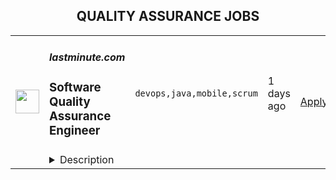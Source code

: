 <div align="center"><h2>QUALITY ASSURANCE JOBS</h2></div><table><tr>
                <td width="100" height="100" rowspan="2">
                    <img src="https://remotive.com/job/1682724/logo" width="38px" height="auto">
                </td>
                <td width="300">
                    <h5>lastminute.com</h5>
                    <h3>Software Quality Assurance Engineer</h3>
                </td>
                <td width="300">
                    <code>devops,java,mobile,scrum</code>
                </td>
                <td width="200">
                <text>1 days ago</text>
                </td>
                <td width="100" rowspan="2">
                <a href="https://remotive.com/remote-jobs/qa/software-quality-assurance-engineer-1682724" align="right" target="_blank">Apply</a>
                </td>
            </tr>
            <tr>
                <td colspan="3">
                <details><summary>Description</summary>
                <p><br><br></p>
<div class="h3">Company Description</div>
<p>lastminute.com is the European Travel Tech leader in Dynamic Holiday Packages. It operates a portfolio of well-known brands such as lastminute.com, Volagratis, Rumbo, weg.de, Bravofly, Jetcost and Hotelscan.</p>
<p>Our mission is to lead the travel industry by leveraging technology to simplify, personalise, and enhance our customers’ travel experience. Experts in brightening up online travel, we help our customers find and do "whatever makes them pink".</p>
<p>We continuously invest in talented people who ensure our offering is closer to the needs of the customers and keep us at the cutting edge of technology evolution. We run our business in 17 languages and 40 countries, with more than 1,500 employees spread across our offices worldwide, developing our own products and services to power the entire traveller journey for millions of people.</p>
<p>At the heart of our culture is a commitment to inclusion across race, gender, age, sexual orientation, religion, gender identity or expression and accessibility. We strongly believe in an equal opportunity space, which is welcoming and celebrates the uniqueness of everyone who works here. We value different lived experiences and respect viewpoints, as we know unicity drives innovation. We want to make sure our people reflect the communities across the world we help travel.</p>
<p><a href="http://lastminute.com/" rel="nofollow"><u>lastminute.com</u></a> N.V. is a publicly-traded company listed under the ticker symbol LMN on the SIX Swiss Exchange.</p>
<p><br><br></p>
<div class="h3">Job Description</div>
<p>lastminute.com is looking for a QA Engineer with certified experience to join our QA Center of Excellence department. If you are passionate about software testing, think quality goes first, and you believe that our mission is making sure our customers have the smoothest end-to-end experience ever, let us meet you cause it sounds like we might have something in common :) </p>
<p>With our QA CoE, we want to enable Engineers and Business to release features quickly and reliably through testing, tooling and automation frameworks, spreading the knowledge to the overall company. </p>
<p>You will work closely with Dev Teams to provide solutions for test automation, regression, end-to-end and system test, and with DevOps and SREs to build and maintain testing infrastructures. </p>
<p>We are now in the process of introducing the QA Strategy in the company, helping teams with its adoption and working on the Critical User Journeys tests, therefore, we are looking for a specialist who would help us achieve these goals.</p>
<p>What do we (Members of QA CoE) do:</p>
<ul style="">
<li style="">Run quality discovery (incl. initial audits, analyses, understanding path to production)</li>
<li style="">Provide quality advisory (incl. active participation in defining QA strategy and test plans, impact on adjusting project’s workflows, automation strategy, mentoring and coaching, providing solutions on how to improve the quality of the product)</li>
<li style="">We are involved in test planning and executions (incl. designing and development of the automation test framework, and test suite for our web-based software applications, mobile applications, APIs and communications paths at the component level as well as at the system level along with other QA team members)</li>
<li style="">Detect and track software defects, bugs and inconsistencies</li>
<li style="">Collaborate closely with other team members and departments</li>
<li style="">Work with Engineers and Product Owners to identify steps to reproduce and update test suite when issues are reported in production</li>
<li style="">Apply quality engineering principals throughout the Agile product lifecycle</li>
<li style="">Provide support and documentation </li>
<li style="">Provide feedback on flows and possible improvements from the end user perspective</li>
<li style="">Identify performance issues and suggest possible improvements and/or metrics</li>
</ul>
<p>The QA Center of Excellence department was established this year, therefore, please find below a short status update:</p>
<ul style="">
<li style="">We keep our code in GitLab repos and use automated tests on demand but we are also developing our Critical User Journey tests which are running as per the schedule</li>
<li style="">Tests are written in Java technology</li>
<li style="">We use BrowserStack for cross app and browser testing</li>
<li style="">We write tests for the lastminute.com platforms </li>
<li style="">We collaborate with the Engineering Teams to empower them with the knowledge and tools</li>
<li style="">We started the adaptation process with pilot Teams</li>
</ul>
<p><br><br></p>
<div class="h3">Qualifications</div>
<p>Job requirements:</p>
<ul style="">
<li style="">+5  years experience in Software Quality Assurance </li>
<li style="">Experience in developing automated scripts </li>
<li style="">Knowledge of Test Automation Patterns and tools (i.e Selenium, Cucumber, Jmeter, Gatling, Hoverfly, PlayWright)</li>
<li style="">Knowledge of Bug tracking tools (we are using JIRA)</li>
<li style="">Good Knowledge of Testing processes, documentation</li>
<li style="">Experience in Manual Testing of Web applications</li>
<li style="">Good English is a must (we are working in an international company and all communication is in English)</li>
<li style="">Good knowledge in testing and work experience in Agile methodologies (Scrum, Kanban)</li>
<li style="">ISTQB certification will be an added advantage</li>
<li style="">Proven track record of ability to work independently with minimal supervision from lead/manager</li>
<li style="">Proactively research and suggest new Quality Assurance products</li>
<li style="">Hands on knowledge of automated testing in CI/CD (Gitlab pipelines) </li>
<li style="">Experience in testing mobile applications would be an advantage</li>
</ul>
<p>Abilities/qualities: </p>
<ul style="">
<li style="">Ability to communicate, write and synthesise information</li>
<li style="">Good communication skills - written and verbal     </li>
<li style="">Enthusiasm to learn new technologies</li>
<li style="">Self-starter: the attitude of taking initiatives, bringing new ideas and going extra mile to reach the goals</li>
</ul>
<p>Hiring Process</p>
<p>Candidates for this position can generally expect a hiring process similar to the following (note that depending on location and availability, the process may be slightly modified and can be completed in its entirety within 2-3 weeks).</p>
<ul style="">
<li style="">Selected candidates receive the first feedback on their application from our recruitment team</li>
<li style="">HR interview</li>
<li style="">Technical interview</li>
<li style="">Interview follow-up: Candidates will receive feedback from our recruitment team</li>
</ul>
<p><br><br></p>
<div class="h3">Additional Information</div>
<p>By joining our company, you will have the chance to:</p>
<ul style="">
<li style="">Join a dynamic team in an inclusive-international environment</li>
<li style="">Grow thanks to the career journey and our internal mobility perspective</li>
<li style="">Manage your own schedule thanks to the flexible start and end of the working day</li>
<li style="">Work a shorter working week (36h), of which 4 hours on Friday morning</li>
<li style="">Get focus time for learning, development and deep work on Friday mornings</li>
<li style="">Work partially or fully remote according to local laws</li>
<li style="">Enjoy continuous training thanks to our company platform</li>
<li style="">Benefit from employee discounts on travel</li>
<li style="">Receive 2 days off per year for the purpose of volunteering</li>
<li style="">Get free snacks / fruit / hot drinks / water / beverages at our offices</li>
<li style="">Participate in amazing winter and summer corporate events</li>
<li style="">Benefit from extended parental or marriage leave according to local laws</li>
</ul>
<img src="https://remotive.com/job/track/1682724/blank.gif?source=public_api" alt=""/>
                </details>
                </td>
            </tr></table>